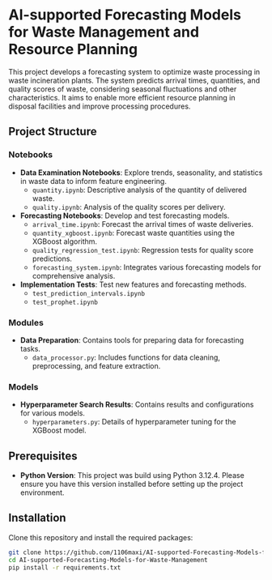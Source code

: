 # AI-supported Forecasting Models for Waste Management and Resource Planning

This project develops a forecasting system to optimize waste processing in waste incineration plants. The system predicts arrival times, quantities, and quality scores of waste, considering seasonal fluctuations and other characteristics. It aims to enable more efficient resource planning in disposal facilities and improve processing procedures.

## Project Structure

### Notebooks
- **Data Examination Notebooks**: Explore trends, seasonality, and statistics in waste data to inform feature engineering.
  - `quantity.ipynb`: Descriptive analysis of the quantity of delivered waste.
  - `quality.ipynb`: Analysis of the quality scores per delivery.
- **Forecasting Notebooks**: Develop and test forecasting models.
  - `arrival_time.ipynb`: Forecast the arrival times of waste deliveries.
  - `quantity_xgboost.ipynb`: Forecast waste quantities using the XGBoost algorithm.
  - `quality_regression_test.ipynb`: Regression tests for quality score predictions.
  - `forecasting_system.ipynb`: Integrates various forecasting models for comprehensive analysis.
- **Implementation Tests**: Test new features and forecasting methods.
  - `test_prediction_intervals.ipynb`
  - `test_prophet.ipynb`

### Modules
- **Data Preparation**: Contains tools for preparing data for forecasting tasks.
  - `data_processor.py`: Includes functions for data cleaning, preprocessing, and feature extraction.

### Models
- **Hyperparameter Search Results**: Contains results and configurations for various models.
  - `hyperparameters.py`: Details of hyperparameter tuning for the XGBoost model.

## Prerequisites

- **Python Version**: This project was build using Python 3.12.4. Please ensure you have this version installed before setting up the project environment.

## Installation

Clone this repository and install the required packages:

```bash
git clone https://github.com/1106maxi/AI-supported-Forecasting-Models-for-Waste-Management.git
cd AI-supported-Forecasting-Models-for-Waste-Management
pip install -r requirements.txt
